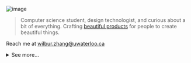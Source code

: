 ![image](https://user-images.githubusercontent.com/58961173/221447481-228453f0-43e5-480d-8402-163899273de8.png)

> Computer science student, design technologist, and curious about a bit of everything. Crafting [beautiful products](https://wilburzhang.com/) for people to create beautiful things. 

Reach me at wilbur.zhang@uwaterloo.ca

<details>
<summary>See more...</summary>
<p align="center">&nbsp;<img align="center" src="https://github-readme-stats.vercel.app/api?username=arcslogger&show_icons=true&theme=rose_pine&locale=en" alt="arcslogger" /></p>
</details>





